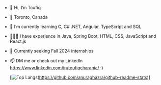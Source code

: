 - 👋 Hi, I’m Toufiq
- 📍 Toronto, Canada
- 🌱 I’m currently learning C, C# .NET, Angular, TypeScript and SQL
- 👨🏽‍💻 I have experience in Java, Spring Boot, HTML, CSS, JavaScript and React.js
- 👀 Currently seeking Fall 2024 internships
- 📫 DM me or check out my LinkedIn https://www.linkedin.com/in/toufiqcharania/    :)

   [![Top Langs](https://github-readme-stats.vercel.app/api/top-langs/?username=fixture121&layout=compact)(https://github.com/anuraghazra/github-readme-stats)]

<!---
fixture121/fixture121 is a ✨ special ✨ repository because its `README.md` (this file) appears on your GitHub profile.
You can click the Preview link to take a look at your changes.
--->
